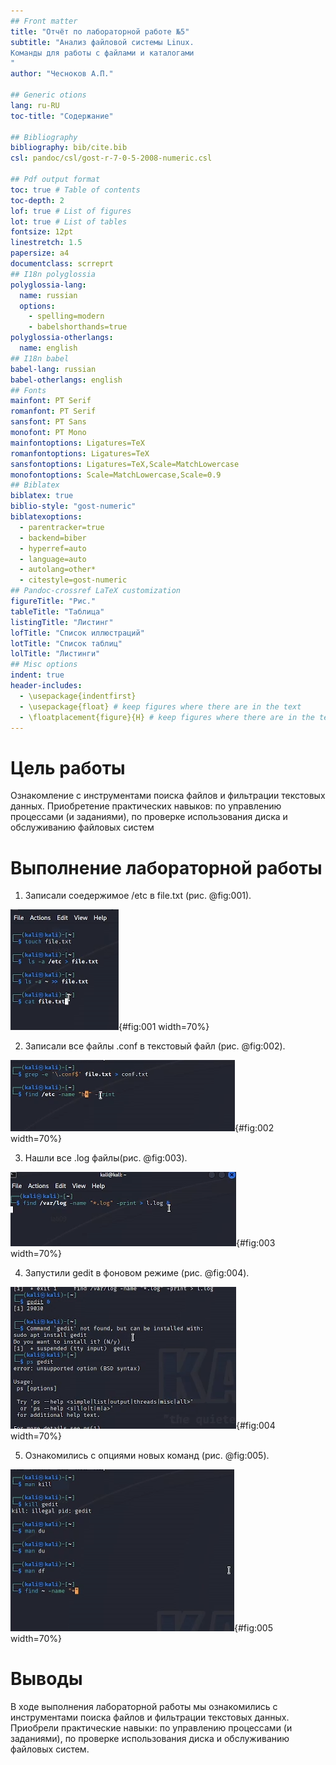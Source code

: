 ```yaml
---
## Front matter
title: "Отчёт по лабораторной работе №5"
subtitle: "Анализ файловой системы Linux.
Команды для работы с файлами и каталогами
"
author: "Чесноков А.П."

## Generic otions
lang: ru-RU
toc-title: "Содержание"

## Bibliography
bibliography: bib/cite.bib
csl: pandoc/csl/gost-r-7-0-5-2008-numeric.csl

## Pdf output format
toc: true # Table of contents
toc-depth: 2
lof: true # List of figures
lot: true # List of tables
fontsize: 12pt
linestretch: 1.5
papersize: a4
documentclass: scrreprt
## I18n polyglossia
polyglossia-lang:
  name: russian
  options:
	- spelling=modern
	- babelshorthands=true
polyglossia-otherlangs:
  name: english
## I18n babel
babel-lang: russian
babel-otherlangs: english
## Fonts
mainfont: PT Serif
romanfont: PT Serif
sansfont: PT Sans
monofont: PT Mono
mainfontoptions: Ligatures=TeX
romanfontoptions: Ligatures=TeX
sansfontoptions: Ligatures=TeX,Scale=MatchLowercase
monofontoptions: Scale=MatchLowercase,Scale=0.9
## Biblatex
biblatex: true
biblio-style: "gost-numeric"
biblatexoptions:
  - parentracker=true
  - backend=biber
  - hyperref=auto
  - language=auto
  - autolang=other*
  - citestyle=gost-numeric
## Pandoc-crossref LaTeX customization
figureTitle: "Рис."
tableTitle: "Таблица"
listingTitle: "Листинг"
lofTitle: "Список иллюстраций"
lotTitle: "Список таблиц"
lolTitle: "Листинги"
## Misc options
indent: true
header-includes:
  - \usepackage{indentfirst}
  - \usepackage{float} # keep figures where there are in the text
  - \floatplacement{figure}{H} # keep figures where there are in the text
---
```


# Цель работы

Ознакомление с инструментами поиска файлов и фильтрации текстовых данных.
Приобретение практических навыков: по управлению процессами (и заданиями), по
проверке использования диска и обслуживанию файловых систем


# Выполнение лабораторной работы

1. Записали соедержимое /etc в file.txt  (рис. @fig:001).

![Проверили правильность](image/1.png){#fig:001 width=70%}

2. Записали все файлы .conf в текстовый файл (рис. @fig:002).

![дополнительно вывели все файлы начинающиеся на h](image/2.png){#fig:002 width=70%}

3. Нашли все .log файлы(рис. @fig:003).

![С помощью этих команд](image/3.png){#fig:003 width=70%}

4. Запустили gedit в фоновом режиме (рис. @fig:004).

![Таким образом](image/4.png){#fig:004 width=70%}

5. Ознакомились с опциями новых команд (рис. @fig:005).

![С помощью man](image/5.png){#fig:005 width=70%}




# Выводы

В ходе выполнения лабораторной работы мы ознакомились с инструментами поиска файлов и фильтрации текстовых данных. Приобрели практические навыки: по управлению процессами (и заданиями), по проверке использования диска и обслуживанию файловых систем.

